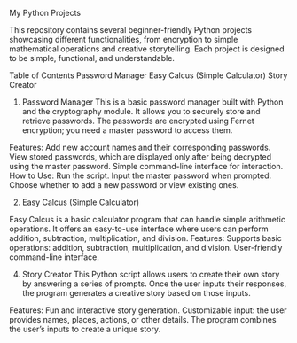 My Python Projects

This repository contains several beginner-friendly Python projects showcasing different functionalities, from encryption to simple mathematical operations and creative storytelling. Each project is designed to be simple, functional, and understandable.

Table of Contents
Password Manager
Easy Calcus (Simple Calculator)
Story Creator


1. Password Manager
This is a basic password manager built with Python and the cryptography module. It allows you to securely store and retrieve passwords. The passwords are encrypted using Fernet encryption; you need a master password to access them.

Features:
Add new account names and their corresponding passwords.
View stored passwords, which are displayed only after being decrypted using the master password.
Simple command-line interface for interaction.
How to Use:
Run the script.
Input the master password when prompted.
Choose whether to add a new password or view existing ones.


2. Easy Calcus (Simple Calculator)
   
Easy Calcus is a basic calculator program that can handle simple arithmetic operations. It offers an easy-to-use interface where users can perform addition, subtraction, multiplication, and division.
Features:
Supports basic operations: addition, subtraction, multiplication, and division.
User-friendly command-line interface.


4. Story Creator
This Python script allows users to create their own story by answering a series of prompts. Once the user inputs their responses, the program generates a creative story based on those inputs.

Features:
Fun and interactive story generation.
Customizable input: the user provides names, places, actions, or other details.
The program combines the user’s inputs to create a unique story.
